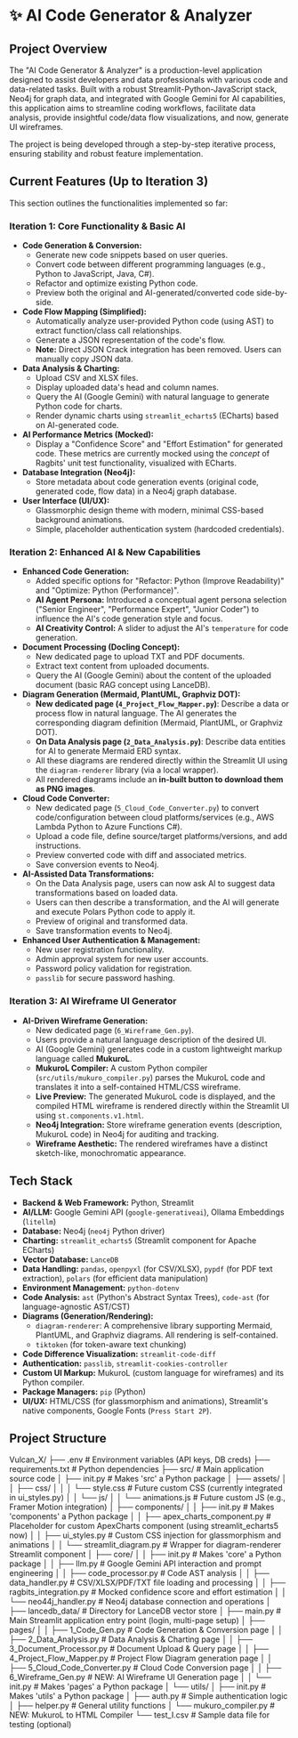 # ✨ AI Code Generator & Analyzer
## Project Overview
The "AI Code Generator & Analyzer" is a production-level application designed to assist developers and data professionals with various code and data-related tasks. Built with a robust Streamlit-Python-JavaScript stack, Neo4j for graph data, and integrated with Google Gemini for AI capabilities, this application aims to streamline coding workflows, facilitate data analysis, provide insightful code/data flow visualizations, and now, generate UI wireframes.

The project is being developed through a step-by-step iterative process, ensuring stability and robust feature implementation.

## Current Features (Up to Iteration 3)
This section outlines the functionalities implemented so far:

### Iteration 1: Core Functionality & Basic AI
*   **Code Generation & Conversion:**
    *   Generate new code snippets based on user queries.
    *   Convert code between different programming languages (e.g., Python to JavaScript, Java, C#).
    *   Refactor and optimize existing Python code.
    *   Preview both the original and AI-generated/converted code side-by-side.
*   **Code Flow Mapping (Simplified):**
    *   Automatically analyze user-provided Python code (using AST) to extract function/class call relationships.
    *   Generate a JSON representation of the code's flow.
    *   **Note:** Direct JSON Crack integration has been removed. Users can manually copy JSON data.
*   **Data Analysis & Charting:**
    *   Upload CSV and XLSX files.
    *   Display uploaded data's head and column names.
    *   Query the AI (Google Gemini) with natural language to generate Python code for charts.
    *   Render dynamic charts using `streamlit_echarts5` (ECharts) based on AI-generated code.
*   **AI Performance Metrics (Mocked):**
    *   Display a "Confidence Score" and "Effort Estimation" for generated code. These metrics are currently mocked using the *concept* of Ragbits' unit test functionality, visualized with ECharts.
*   **Database Integration (Neo4j):**
    *   Store metadata about code generation events (original code, generated code, flow data) in a Neo4j graph database.
*   **User Interface (UI/UX):**
    *   Glassmorphic design theme with modern, minimal CSS-based background animations.
    *   Simple, placeholder authentication system (hardcoded credentials).

### Iteration 2: Enhanced AI & New Capabilities
*   **Enhanced Code Generation:**
    *   Added specific options for "Refactor: Python (Improve Readability)" and "Optimize: Python (Performance)".
    *   **AI Agent Persona:** Introduced a conceptual agent persona selection ("Senior Engineer", "Performance Expert", "Junior Coder") to influence the AI's code generation style and focus.
    *   **AI Creativity Control:** A slider to adjust the AI's `temperature` for code generation.
*   **Document Processing (Docling Concept):**
    *   New dedicated page to upload TXT and PDF documents.
    *   Extract text content from uploaded documents.
    *   Query the AI (Google Gemini) about the content of the uploaded document (basic RAG concept using LanceDB).
*   **Diagram Generation (Mermaid, PlantUML, Graphviz DOT):**
    *   **New dedicated page (`4_Project_Flow_Mapper.py`)**: Describe a data or process flow in natural language. The AI generates the corresponding diagram definition (Mermaid, PlantUML, or Graphviz DOT).
    *   **On Data Analysis page (`2_Data_Analysis.py`)**: Describe data entities for AI to generate Mermaid ERD syntax.
    *   All these diagrams are rendered directly within the Streamlit UI using the `diagram-renderer` library (via a local wrapper).
    *   All rendered diagrams include an **in-built button to download them as PNG images**.
*   **Cloud Code Converter:**
    *   New dedicated page (`5_Cloud_Code_Converter.py`) to convert code/configuration between cloud platforms/services (e.g., AWS Lambda Python to Azure Functions C#).
    *   Upload a code file, define source/target platforms/versions, and add instructions.
    *   Preview converted code with diff and associated metrics.
    *   Save conversion events to Neo4j.
*   **AI-Assisted Data Transformations:**
    *   On the Data Analysis page, users can now ask AI to suggest data transformations based on loaded data.
    *   Users can then describe a transformation, and the AI will generate and execute Polars Python code to apply it.
    *   Preview of original and transformed data.
    *   Save transformation events to Neo4j.
*   **Enhanced User Authentication & Management:**
    *   New user registration functionality.
    *   Admin approval system for new user accounts.
    *   Password policy validation for registration.
    *   `passlib` for secure password hashing.

### Iteration 3: AI Wireframe UI Generator
*   **AI-Driven Wireframe Generation:**
    *   New dedicated page (`6_Wireframe_Gen.py`).
    *   Users provide a natural language description of the desired UI.
    *   AI (Google Gemini) generates code in a custom lightweight markup language called **MukuroL**.
    *   **MukuroL Compiler:** A custom Python compiler (`src/utils/mukuro_compiler.py`) parses the MukuroL code and translates it into a self-contained HTML/CSS wireframe.
    *   **Live Preview:** The generated MukuroL code is displayed, and the compiled HTML wireframe is rendered directly within the Streamlit UI using `st.components.v1.html`.
    *   **Neo4j Integration:** Store wireframe generation events (description, MukuroL code) in Neo4j for auditing and tracking.
    *   **Wireframe Aesthetic:** The rendered wireframes have a distinct sketch-like, monochromatic appearance.

## Tech Stack
*   **Backend & Web Framework:** Python, Streamlit
*   **AI/LLM:** Google Gemini API (`google-generativeai`), Ollama Embeddings (`litellm`)
*   **Database:** Neo4j (`neo4j` Python driver)
*   **Charting:** `streamlit_echarts5` (Streamlit component for Apache ECharts)
*   **Vector Database:** `LanceDB`
*   **Data Handling:** `pandas`, `openpyxl` (for CSV/XLSX), `pypdf` (for PDF text extraction), `polars` (for efficient data manipulation)
*   **Environment Management:** `python-dotenv`
*   **Code Analysis:** `ast` (Python's Abstract Syntax Trees), `code-ast` (for language-agnostic AST/CST)
*   **Diagrams (Generation/Rendering):**
    *   `diagram-renderer`: A comprehensive library supporting Mermaid, PlantUML, and Graphviz diagrams. All rendering is self-contained.
    *   `tiktoken` (for token-aware text chunking)
*   **Code Difference Visualization:** `streamlit-code-diff`
*   **Authentication:** `passlib`, `streamlit-cookies-controller`
*   **Custom UI Markup:** MukuroL (custom language for wireframes) and its Python compiler.
*   **Package Managers:** `pip` (Python)
*   **UI/UX:** HTML/CSS (for glassmorphism and animations), Streamlit's native components, Google Fonts (`Press Start 2P`).

## Project Structure

Vulcan_X/
├── .env # Environment variables (API keys, DB creds)
├── requirements.txt # Python dependencies
├── src/ # Main application source code
│ ├── init.py # Makes 'src' a Python package
│ ├── assets/
│ │ ├── css/
│ │ │ └── style.css # Future custom CSS (currently integrated in ui_styles.py)
│ │ └── js/
│ │ └── animations.js # Future custom JS (e.g., Framer Motion integration)
│ ├── components/
│ │ ├── init.py # Makes 'components' a Python package
│ │ ├── apex_charts_component.py # Placeholder for custom ApexCharts component (using streamlit_echarts5 now)
│ │ ├── ui_styles.py # Custom CSS injection for glassmorphism and animations
│ │ └── streamlit_diagram.py # Wrapper for diagram-renderer Streamlit component
│ ├── core/
│ │ ├── init.py # Makes 'core' a Python package
│ │ ├── llm.py # Google Gemini API interaction and prompt engineering
│ │ ├── code_processor.py # Code AST analysis
│ │ ├── data_handler.py # CSV/XLSX/PDF/TXT file loading and processing
│ │ ├── ragbits_integration.py # Mocked confidence score and effort estimation
│ │ └── neo44j_handler.py # Neo4j database connection and operations
│ ├── lancedb_data/ # Directory for LanceDB vector store
│ ├── main.py # Main Streamlit application entry point (login, multi-page setup)
│ ├── pages/
│ │ ├── 1_Code_Gen.py # Code Generation & Conversion page
│ │ ├── 2_Data_Analysis.py # Data Analysis & Charting page
│ │ ├── 3_Document_Processor.py # Document Upload & Query page
│ │ ├── 4_Project_Flow_Mapper.py # Project Flow Diagram generation page
│ │ ├── 5_Cloud_Code_Converter.py # Cloud Code Conversion page
│ │ ├── 6_Wireframe_Gen.py # NEW: AI Wireframe UI Generation page
│ │ └── init.py # Makes 'pages' a Python package
│ └── utils/
│ ├── init.py # Makes 'utils' a Python package
│ ├── auth.py # Simple authentication logic
│ ├── helper.py # General utility functions
│ └── mukuro_compiler.py # NEW: MukuroL to HTML Compiler
└── test_I.csv # Sample data file for testing (optional)
